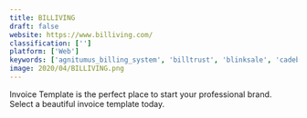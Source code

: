 ```yaml
---
title: BILLIVING
draft: false 
website: https://www.billiving.com/
classification: ['']
platform: ['Web']
keywords: ['agnitumus_billing_system', 'billtrust', 'blinksale', 'cadebill', 'chargedesk', 'chargeover', 'coupa_unified_spend_suite', 'easybill', 'harpoon', 'holded', 'invoiceocean', 'kulturra_-_payment_center', 'razorsync', 'reliabills', 'sparkrock', 'transferwise', 'zoho_invoice']
image: 2020/04/BILLIVING.png
---
```

Invoice Template is the perfect place to start your professional brand. Select a beautiful invoice template today.